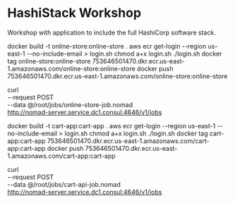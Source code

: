# HashiStack Workshop
Workshop with application to include the full HashiCorp software stack.


docker build -t online-store:online-store .
aws ecr get-login --region us-east-1 --no-include-email > login.sh
chmod a+x login.sh
./login.sh
docker tag online-store:online-store 753646501470.dkr.ecr.us-east-1.amazonaws.com/online-store:online-store
docker push 753646501470.dkr.ecr.us-east-1.amazonaws.com/online-store:online-store

curl \
    --request POST \
    --data @/root/jobs/online-store-job.nomad \
    http://nomad-server.service.dc1.consul:4646/v1/jobs


docker build -t cart-app:cart-app .
aws ecr get-login --region us-east-1 --no-include-email > login.sh
chmod a+x login.sh
./login.sh
docker tag cart-app:cart-app 753646501470.dkr.ecr.us-east-1.amazonaws.com/cart-app:cart-app
docker push 753646501470.dkr.ecr.us-east-1.amazonaws.com/cart-app:cart-app

curl \
    --request POST \
    --data @/root/jobs/cart-api-job.nomad \
    http://nomad-server.service.dc1.consul:4646/v1/jobs
